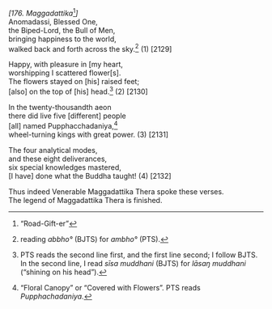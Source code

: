 *\[176. Maggadattika*[^1]*\]*  
Anomadassi, Blessed One,  
the Biped-Lord, the Bull of Men,  
bringing happiness to the world,  
walked back and forth across the sky.[^2] (1) \[2129\]

Happy, with pleasure in \[my heart,  
worshipping I scattered flower\[s\].  
The flowers stayed on \[his\] raised feet;  
\[also\] on the top of \[his\] head.[^3] (2) \[2130\]

In the twenty-thousandth aeon  
there did live five \[different\] people  
\[all\] named Pupphacchadaniya,[^4]  
wheel-turning kings with great power. (3) \[2131\]

The four analytical modes,  
and these eight deliverances,  
six special knowledges mastered,  
\[I have\] done what the Buddha taught! (4) \[2132\]

Thus indeed Venerable Maggadattika Thera spoke these verses.  
The legend of Maggadattika Thera is finished.  
[^1]: “Road-Gift-er”  
[^2]: reading *abbho°* (BJTS) for *ambho°* (PTS).  
[^3]: PTS reads the second line first, and the first line second; I
    follow BJTS. In the second line, I read *sīsa muddhani* (BJTS) for
    *lāsaŋ muddhani* (“shining on his head”).  
[^4]: “Floral Canopy” or “Covered with Flowers”. PTS reads
    *Pupphachadaniya.*
